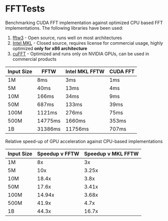 
# FFTTests
Benchmarking CUDA FFT implementation against optimized CPU based FFT implementations. The following libraries have been used:
1. [fftw3](https://www.fftw.org/) - Open source, runs well on most architectures
2. [Intel MKL](https://www.intel.com/content/www/us/en/developer/tools/oneapi/onemkl.html#gs.ie2hyd) - Closed source, requires license for commercial usage, highly optimized **only for x86 architecture**
3. [cuFFT](https://developer.nvidia.com/cufft#ixmgsk) - Optimized and runs only on NVIDIA GPUs, can be used in commercial products

|Input Size | FFTW  |Intel MKL FFTW  | CUDA FFT |
|--|--|--|--|
| 1M | 8ms |3ms  |1ms  |
| 5M | 40ms |13ms  |4ms  |
| 10M | 166ms |34ms  |9ms  |
| 50M | 687ms |133ms  |39ms  |
| 100M | 1121ms |276ms  |75ms  |
| 500M | 14775ms |1660ms  |353ms  |
| 1B | 31386ms |11756ms  |707ms  |

Relative speed-up of GPU acceleration against CPU-based implementations

|Input Size | Speedup v FFTW  |Speedup v MKL FFTW
|--|--|--|
| 1M | 8x |3x
| 5M | 10x |3.25x|
| 10M | 18.4x |3.8x|
| 50M | 17.6x |3.41x|
| 100M | 14.94x |3.68x|
| 500M | 41.9x |4.7x|
| 1B | 44.3x |16.7x|
